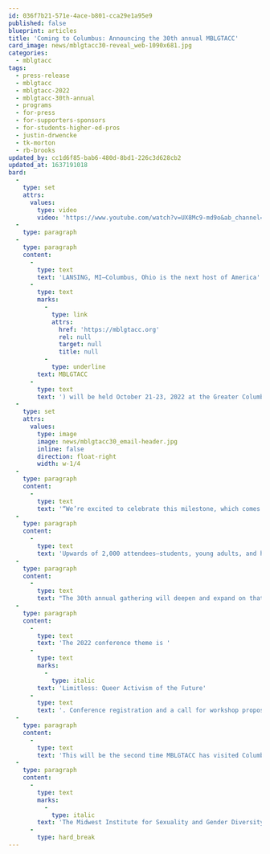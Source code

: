 ```yaml
---
id: 036f7b21-571e-4ace-b801-cca29e1a95e9
published: false
blueprint: articles
title: 'Coming to Columbus: Announcing the 30th annual MBLGTACC'
card_image: news/mblgtacc30-reveal_web-1090x681.jpg
categories:
  - mblgtacc
tags:
  - press-release
  - mblgtacc
  - mblgtacc-2022
  - mblgtacc-30th-annual
  - programs
  - for-press
  - for-supporters-sponsors
  - for-students-higher-ed-pros
  - justin-drwencke
  - tk-morton
  - rb-brooks
updated_by: cc1d6f85-bab6-480d-8bd1-226c3d628cb2
updated_at: 1637191018
bard:
  -
    type: set
    attrs:
      values:
        type: video
        video: 'https://www.youtube.com/watch?v=UX8Mc9-md9o&ab_channel=MidwestInstituteforSexualityandGenderDiversity'
  -
    type: paragraph
  -
    type: paragraph
    content:
      -
        type: text
        text: 'LANSING, MI—Columbus, Ohio is the next host of America''s largest and oldest continuously-held conference for queer and trans+ college students. The 30th annual Midwest Bisexual Lesbian Gay Transgender Asexual College Conference ('
      -
        type: text
        marks:
          -
            type: link
            attrs:
              href: 'https://mblgtacc.org'
              rel: null
              target: null
              title: null
          -
            type: underline
        text: MBLGTACC
      -
        type: text
        text: ') will be held October 21-23, 2022 at the Greater Columbus Convention Center.'
  -
    type: set
    attrs:
      values:
        type: image
        image: news/mblgtacc30_email-header.jpg
        inline: false
        direction: float-right
        width: w-1/4
  -
    type: paragraph
    content:
      -
        type: text
        text: '“We’re excited to celebrate this milestone, which comes at a consequential time in our collective history,” said Justin Drwencke, executive director of the Midwest Institute for Sexuality and Gender Diversity. “For nearly two years, the COVID-19 pandemic has layered its own challenges, hardships, and loss over systems of racism, state violence, and worker exploitation. I look forward to the rich and timely sessions and conversations we’ve come to expect from presenters and attendees, and we’re thrilled to safely welcome folks from all over the country to Columbus.”'
  -
    type: paragraph
    content:
      -
        type: text
        text: 'Upwards of 2,000 attendees—students, young adults, and higher education professionals—are expected to attend. “We want to make sure that attendees have a meaningful, realistic, and positive experience at the 2022 conference centering learning, laughter, and queer and trans joy!,” said TK Morton, the Institute’s director of equity and access and the staff lead on attendee experience for MBLGTACC.'
  -
    type: paragraph
    content:
      -
        type: text
        text: "The 30th annual gathering will deepen and expand on that attendee experience through its core programming and additional opportunities. “We’re looking forward to collaborating with students from multiple states and institutions to carry out this year’s conference,” added R.B. Brooks, the Institute’s director of programs. “There have already been some incredible new ideas proposed for how to make the next conference extra meaningful for student activists, politically engaged students, and LGBTQ+ artists.”\_"
  -
    type: paragraph
    content:
      -
        type: text
        text: 'The 2022 conference theme is '
      -
        type: text
        marks:
          -
            type: italic
        text: 'Limitless: Queer Activism of the Future'
      -
        type: text
        text: '. Conference registration and a call for workshop proposals are tentatively scheduled to launch in April 2022, with announcements of speakers and entertainers to follow.'
  -
    type: paragraph
    content:
      -
        type: text
        text: 'This will be the second time MBLGTACC has visited Columbus and the Buckeye state. The land occupied by Columbus is the ancestral and contemporary territory of the Shawnee, Potawatomi, Delaware, Miami, Peoria, Seneca, Wyandotte, Ojibwe and Cherokee peoples.'
  -
    type: paragraph
    content:
      -
        type: text
        marks:
          -
            type: italic
        text: 'The Midwest Institute for Sexuality and Gender Diversity empowers students of diverse sexualities and genders to inspire sustainable change; leads higher education colleagues in relevant and inclusive practices; and advances knowledge of sexuality and gender through advocacy and expansive programming.'
      -
        type: hard_break
---
```

